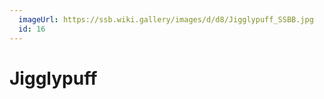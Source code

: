 ```yaml
---
  imageUrl: https://ssb.wiki.gallery/images/d/d8/Jigglypuff_SSBB.jpg
  id: 16
---
```


# Jigglypuff
  